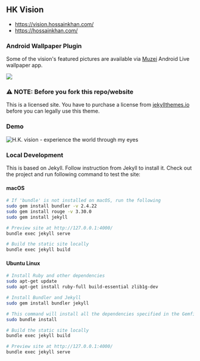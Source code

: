 ## HK Vision

* https://vision.hossainkhan.com/
* https://hossainkhan.com/

### Android Wallpaper Plugin
Some of the vision's featured pictures are available via [Muzei](https://play.google.com/store/apps/details?id=net.nurik.roman.muzei) Android Live wallpaper app.

[![](https://lh3.googleusercontent.com/qF9r3ZjtgG-qyHdmjecArtKiulz1gmwL_xl9R3_fzk6igSeoN0wYbJSKEX5d_fxJRwYZJpHbqcLB3i9atl-9dOfUl9an7U43TfZ9PtQ=s0)](https://play.google.com/store/apps/details?id=com.hossainkhan.vision)


### ⚠️ NOTE: Before you fork this repo/website
This is a licensed site. You have to purchase a license from [jekyllthemes.io](https://jekyllthemes.io/theme/duet-portfolio-jekyll-theme) before you can legally use this theme.

### Demo
![H.K. vision - experience the world through my eyes](https://github.com/hossain-khan/vision.hossainkhan.com/assets/99822/c33200d6-f9c4-4c28-a5a8-580f51feda9d)

### Local Development

This is based on Jekyll. Follow instruction from Jekyll to install it. 
Check out the project and run following command to test the site:

#### macOS

```sh
# If 'bundle' is not installed on macOS, run the following
sudo gem install bundler -v 2.4.22
sudo gem install rouge -v 3.30.0
sudo gem install jekyll

# Preview site at http://127.0.0.1:4000/
bundle exec jekyll serve

# Build the static site locally
bundle exec jekyll build
```

#### Ubuntu Linux
```sh
# Install Ruby and other dependencies
sudo apt-get update
sudo apt-get install ruby-full build-essential zlib1g-dev

# Install Bundler and Jekyll
sudo gem install bundler jekyll

# This command will install all the dependencies specified in the Gemfile of your Jekyll project.
sudo bundle install

# Build the static site locally
bundle exec jekyll build

# Preview site at http://127.0.0.1:4000/
bundle exec jekyll serve
```

